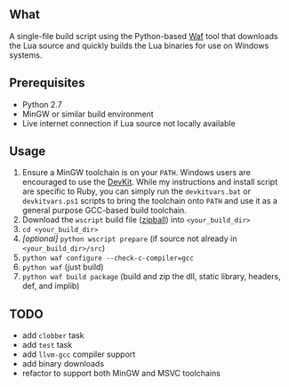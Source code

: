 ## What

A single-file build script using the Python-based [Waf](http://code.google.com/p/waf) tool that
downloads the Lua source and quickly builds the Lua binaries for use on Windows systems.

## Prerequisites

* Python 2.7
* MinGW or similar build environment
* Live internet connection if Lua source not locally available

## Usage

1. Ensure a MinGW toolchain is on your `PATH`. Windows users are encouraged to use the
   [DevKit](http://github.com/oneclick/rubyinstaller/wiki/Development-Kit). While my
   instructions and install script are specific to Ruby, you can simply run the
   `devkitvars.bat` or `devkitvars.ps1` scripts to bring the toolchain onto `PATH`
   and use it as a general purpose GCC-based build toolchain.
2. Download the `wscript` build file ([zipball](http://github.com/jonforums/liblua-waf/zipball/master)) into `<your_build_dir>`
3. `cd <your_build_dir>`
4. *[optional]* `python wscript prepare` (if source not already in `<your_build_dir>/src`)
5. `python waf configure --check-c-compiler=gcc`
6. `python waf` (just build)
7. `python waf build package` (build and zip the dll, static library, headers, def, and implib)

## TODO

* add `clobber` task
* add `test` task
* add `llvm-gcc` compiler support
* add binary downloads
* refactor to support both MinGW and MSVC toolchains
